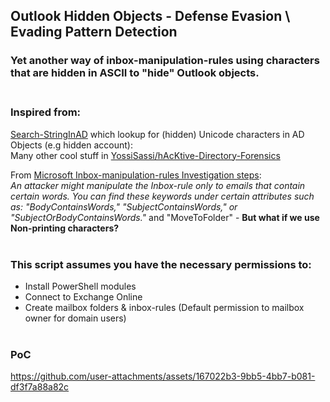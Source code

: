 ## Outlook Hidden Objects - Defense Evasion \ Evading Pattern Detection ##

### Yet another way of inbox-manipulation-rules using characters that are hidden in ASCII to "hide" Outlook objects.<br/><br/>




### Inspired from:<br/>
[Search-StringInAD](https://github.com/YossiSassi/Search-StringInAD) which lookup for (hidden) Unicode characters in AD Objects (e.g hidden account):<br/>
Many other cool stuff in [YossiSassi/hAcKtive-Directory-Forensics](https://github.com/YossiSassi/hAcKtive-Directory-Forensics)
<br/>

From [Microsoft Inbox-manipulation-rules Investigation steps](https://learn.microsoft.com/en-us/defender-xdr/alert-grading-playbook-inbox-manipulation-rules):<br/>
_An attacker might manipulate the Inbox-rule only to emails that contain certain words. You can find these keywords under certain attributes such as: "BodyContainsWords," "SubjectContainsWords," or "SubjectOrBodyContainsWords."_ and "MoveToFolder" - **But what if we use Non-printing characters?** 
<br/><br/>


### This script assumes you have the necessary permissions to:<br/>

* Install PowerShell modules
* Connect to Exchange Online
* Create mailbox folders & inbox-rules (Default permission to mailbox owner for domain users)
<br/><br/>

### PoC

https://github.com/user-attachments/assets/167022b3-9bb5-4bb7-b081-df3f7a88a82c



